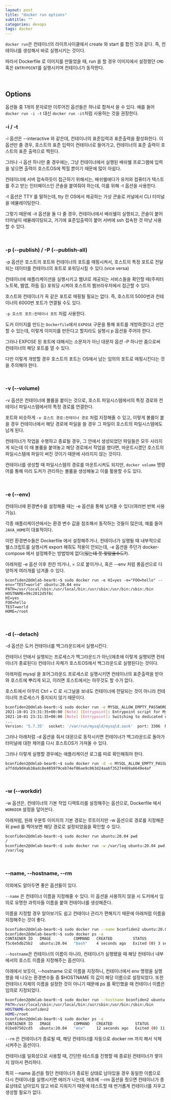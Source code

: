 ```yaml
---
layout: post
title: "docker run options"
subtitle: ""
categories: devops
tags: docker
---
```


```docker run```은 컨테이너의 라이프사이클에서 create 와 start 를 합친 것과 같다. 즉, 컨테이너를 생성해서 바로 실행시키는 것이다.

따라서 Dockerfile 로 이미지를 만들었을 때, run 을 할 경우 이미지에서 설정했던 ```CMD``` 혹은 ```ENTRYPOINT```를 실행시키며 컨테이너가 동작한다.

<br>

## Options

옵션들 중 1개의 문자로만 이루어진 옵션들은 하나로 합쳐서 쓸 수 있다. 예를 들어 ```docker run -i -t``` 대신 ```docker run -it```처럼 사용하는 것을 권장한다.

### -i / -t

-i 옵션은 --interactive 와 같은데, 컨테이너의 표준입력과 표준출력을 활성화한다. 이 옵션만 줄 경우, 호스트의 표준 입력이 컨테이너로 들어가고, 컨테이너의 표준 출력이 호스트의 표준 출력으로 찍힌다.

그러나 -i 옵션 하나만 줄 경우에는, 그냥 컨테이너에서 실행된 배쉬쉘 프로그램에 입력을 넣으면 출력이 호스트OS에 찍힐 뿐이기 때문에 많이 아쉽다.

컨테이너에 서버 접속하듯이 접근하기 위해서는, 배쉬쉘에다가 유저와 컴퓨터가 텍스트를 주고 받는 인터페이스인 콘솔을 붙여줘야 하는데, 이를 위해 -t 옵션을 사용한다.

-t 옵션은 TTY 를 말하는데, tty 란 OS에서 제공하는 가상 콘솔로 커널에서 CLI 터미널을 에뮬레이팅한다.

그렇기 때문에 -it 옵션을 둘 다 줄 경우, 컨테이너에서 배쉬쉘이 실행되고, 콘솔이 붙어 터미널이 에뮬레이팅되고, 거기에 표준입출력이 붙어 서버에 ssh 접속한 것 마냥 사용할 수 있다.

<br>

### -p (--publish) / -P (--publish-all)

-p 옵션은 호스트의 포트와 컨테이너의 포트를 매핑시켜서, 호스트의 특정 포트로 전달되는 데이터를 컨테이너의 포트로 포워딩시킬 수 있다.(vice versa)

컨테이너에 애플리케이션을 실행시키고 웹UI로 제공되는 서비스들을 확인할 때(주피터노트북, 웹앱, 하둡 등) 포워딩 시켜야 호스트의 웹브라우저에서 접근할 수 있다.

호스트와 컨테이너가 꼭 같은 포트로 매핑될 필요는 없다. 즉, 호스트의 5000번과 컨테이너의 6000번 포트가 연결될 수도 있다.

```-p 호스트 포트:컨테이너 포트``` 처럼 사용한다.

도커 이미지를 만드는 ```Dockerfile```에서 ```EXPOSE``` 구문을 통해 포트를 개방하겠다고 선언할 수 있는데, 이렇게 이미지를 만든다고 할지라도 실행시 p 옵션을 주어야 한다.

그러나 EXPOSE 된 포트에 대해서는 소문자가 아닌 대문자 옵션 -P 하나만 줌으로써 컨테이너의 해당 포트를 열 수 있다.

다만 이렇게 개방할 경우 호스트의 포트는 OS에서 남는 임의의 포트로 매핑시킨다는 것을 주의해야 한다.

<br>

### -v (--volume)

-v 옵션은 컨테이너에 볼륨을 붙이는 것으로, 호스트 파일시스템에서의 특정 경로와 컨테이너 파일시스템에서의 특정 경로를 연결한다.

포트와 비슷하게 ```-v 호스트 경로:컨테이너 경로``` 처럼 지정해줄 수 있고, 이렇게 볼륨이 붙을 경우 컨테이너에서 해당 경로에 파일을 쓸 경우 그 파일이 호스트의 파일시스템에도 남게 된다.

컨테이너가 작업을 수행하고 종료될 경우, 그 안에서 생성되었던 파일들은 모두 사라지게 되는데 이 때 볼륨을 붙여놓고 해당 경로에서 작업을 했다면, 마운트시켰던 호스트의 파일시스템에 파일이 써진 것이기 때문에 사라지지 않는 것이다.

컨테이너를 생성할 때 파일시스템의 경로를 마운트시켜도 되지만, ```docker volume``` 명령어를 통해 미리 도커가 관리하는 볼륨을 생성해놓고 이를 활용할 수도 있다.

<br>

### -e (--env)

컨테이너에 환경변수를 설정해줄 때는 -e 옵션을 통해 넘겨줄 수 있다(여러번 반복 사용 가능).

각종 애플리케이션에서는 환경 변수 값을 참조해서 동작하는 것들이 많은데, 예를 들어 ```JAVA_HOME```이 대표적이다.

이런 환경변수들은 Dockerfile 에서 설정해주거나, 컨테이너가 실행될 때 내부적으로 쉘스크립트를 실행시켜 export 해줘도 적용이 안되는데, -e 옵션을 주던가 docker-compose 에서 설정해주는 방법밖에 없다(~~있는데 못 찾았을수도?~~).

아래처럼 -e 옵션 이후 한칸 띄거나, = 으로 붙이거나, 혹은 --env 처럼 롱옵션으로 다양하게 여러개를 넘겨줄 수 있다.
```
bconfiden2@dmlab-bear0:~$ sudo docker run -e HI=yes -e="FOO=hello" --env="TEST=world" ubuntu:20.04 env
PATH=/usr/local/sbin:/usr/local/bin:/usr/sbin:/usr/bin:/sbin:/bin
HOSTNAME=99c2012d5f8c
HI=yes
FOO=hello
TEST=world
HOME=/root
```

<br>

### -d (--detach)

-d 옵션은 도커 컨테이너를 백그라운드에서 실행시킨다.

컨테이너 안에서 실행되는 프로세스가 백그라운드가 아닌(애초에 이렇게 실행되면 컨테이너가 종료된다) 컨테이너 자체가 호스트OS에서 백그라운드로 실행된다는 것이다.

아래처럼 mysql 을 포어그라운드 프로세스로 실행시키면 컨테이너의 표준출력을 받아와 호스트에 뿌리게 되고, 이러면 호스트에서는 아무것도 할 수가 없다.

호스트에서 아무리 Ctrl + C 로 시그널을 보내도 컨테이너에 전달되는 것이 아니라 컨테이너의 프로세스가 중지되지 않기 때문이다.
```bash
bconfiden2@dmlab-bear0:~$ sudo docker run -e MYSQL_ALLOW_EMPTY_PASSWORD=true mysql:5.7
2021-10-01 23:31:35+00:00 [Note] [Entrypoint]: Entrypoint script for MySQL Server 5.7.35-1debian10 started.
2021-10-01 23:31:35+00:00 [Note] [Entrypoint]: Switching to dedicated user 'mysql'
...
Version: '5.7.35'  socket: '/var/run/mysqld/mysqld.sock'  port: 3306  MySQL Community Server (GPL)

```

그러나 아래처럼 -d 옵션을 줘서 대몬으로 동작시키면 컨테이너가 백그라운드로 돌아가 터미널에 대한 제어를 다시 호스트OS가 가져올 수 있다. 

그러나 이렇게 실행할 경우에는 애플리케이션 로그를 따로 확인해줘야 한다.
```bash
bconfiden2@dmlab-bear0:~$ sudo docker run -d -e MYSQL_ALLOW_EMPTY_PASSWORD=true mysql:5.7
a7fdda9d4ab38adc8e405979ceb74ef06ae9c063d24aabf35274469a6649e4af
```

<br>

### -w (--workdir)

-w 옵션은, 컨테이너의 기본 작업 디렉토리를 설정해주는 옵션으로, Dockerfile 에서 ```WORKDIR``` 설정을 덮어쓴다.

아래처럼, 원래 우분투 이미지의 기본 경로는 루트이지만 -w 옵션으로 경로를 지정해준 뒤 pwd 를 찍어보면 해당 경로로 설정되었음을 확인할 수 있다.
```bash
bconfiden2@dmlab-bear0:~$ sudo docker run ubuntu:20.04 pwd
/
bconfiden2@dmlab-bear0:~$ sudo docker run -w /var/log ubuntu:20.04 pwd
/var/log
```

<br>

### --name, --hostname, --rm

이외에도 알아두면 좋은 옵션들이 있다.

```--name``` 은 컨테이너 이름을 지정해줄 수 있다. 이 옵션을 사용하지 않을 시 도커에서 임의로 유명한 과학자들 이름을 붙여 컨테이너를 생성해준다.

이름을 지정할 경우 알아보기도 쉽고 컨테이너 관리가 편해지기 때문에 아래처럼 이름을 지정해주는 것이 좋다.
```bash
bconfiden2@dmlab-bear0:~$ sudo docker run --name bconfiden2 ubuntu:20.04
bconfiden2@dmlab-bear0:~$ sudo docker ps -a
CONTAINER ID   IMAGE          COMMAND   CREATED         STATUS                     PORTS     NAMES
f5c6e5db25b2   ubuntu:20.04   "bash"    4 seconds ago   Exited (0) 3 seconds ago             bconfiden2
```

```--hostname```은 컨테이너의 이름이 아니라, 컨테이너가 실행됐을 때 해당 컨테이너 내부에서의 호스트 이름을 지정해주는 옵션이다.

아래에서 보듯이, --hostname 으로 이름을 지정하니, 컨테이너에서 env 명령을 실행했을 때 나오는 환경변수들 중 $HOSTNAME 의 값이 해당 이름으로 설정되었다. 또한 컨테이너 자체의 이름을 설정한 것이 아니기 때문에 ps 를 확인했을 때 컨테이너 이름은 임의로 지정되었다.
```bash
bconfiden2@dmlab-bear0:~$ sudo docker run --hostname bconfiden2 ubuntu:20.04 env
PATH=/usr/local/sbin:/usr/local/bin:/usr/sbin:/usr/bin:/sbin:/bin
HOSTNAME=bconfiden2
HOME=/root
bconfiden2@dmlab-bear0:~$ sudo docker ps -a
CONTAINER ID   IMAGE          COMMAND   CREATED          STATUS                      PORTS     NAMES
01be07502cd5   ubuntu:20.04   "env"     12 seconds ago   Exited (0) 11 seconds ago             vibrant_elbakyan
```

```--rm``` 은 컨테이너가 종료될 때, 해당 컨테이너를 자동으로 docker rm 까지 해서 삭제시켜주는 옵션이다.

컨테이너를 일회성으로 사용할 때, 간단한 테스트를 진행할 때 종료된 컨테이너가 쌓이지 않아서 편리하다.

특히 --name 옵션을 줬던 컨테이너가 종료된 상태로 남아있을 경우 동일한 이름으로 다시 컨테이너를 실행시키면 에러가 나는데, 애초에 --rm 옵션을 줬으면 컨테이너가 종료상태로 남아있지 않고 바로 지워지기 때문에 테스트할 때 번거롭게 컨테이너를 지우고 생성할 필요가 없다.